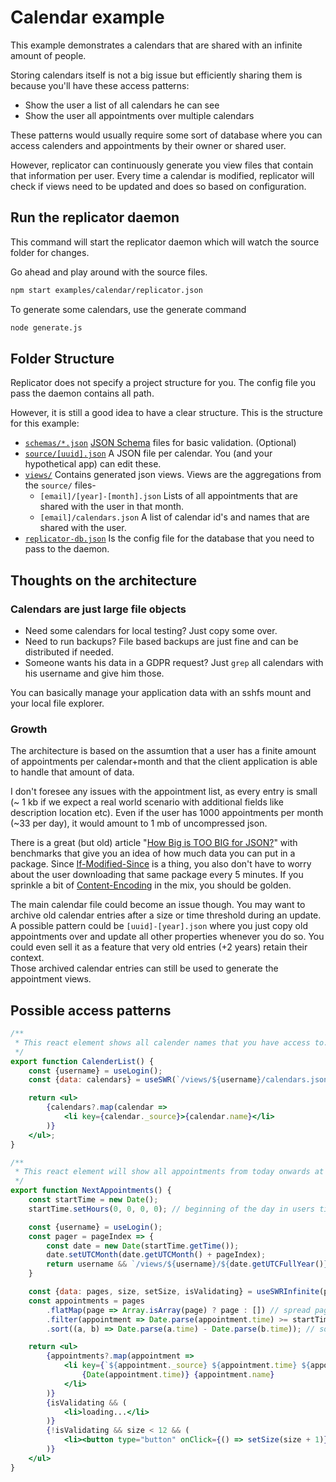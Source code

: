 # Calendar example

This example demonstrates a calendars that are shared with an infinite amount of people.

Storing calendars itself is not a big issue but efficiently sharing them is because you'll have these access patterns:
- Show the user a list of all calendars he can see
- Show the user all appointments over multiple calendars

These patterns would usually require some sort of database where you can access
calenders and appointments by their owner or shared user.

However, replicator can continuously generate you view files that contain that information per user.
Every time a calendar is modified, replicator will check if views need to be updated and does so based on configuration. 

## Run the replicator daemon

This command will start the replicator daemon which will watch the source folder for changes.

Go ahead and play around with the source files.

```sh
npm start examples/calendar/replicator.json
```

To generate some calendars, use the generate command

```sh
node generate.js
```

## Folder Structure

Replicator does not specify a project structure for you.
The config file you pass the daemon contains all path.

However, it is still a good idea to have a clear structure.
This is the structure for this example:

- [`schemas/*.json`](schemas) [JSON Schema] files for basic validation. (Optional)
- [`source/[uuid].json`](source) A JSON file per calendar. You (and your hypothetical app) can edit these.
- [`views/`](views) Contains generated json views. Views are the aggregations from the `source/` files-
    - `[email]/[year]-[month].json` Lists of all appointments that are shared with the user in that month.
    - `[email]/calendars.json` A list of calendar id's and names that are shared with the user.
- [`replicator-db.json`](replicator-db.json) Is the config file for the database that you need to pass to the daemon.

## Thoughts on the architecture

### Calendars are just large file objects

- Need some calendars for local testing? Just copy some over.
- Need to run backups? File based backups are just fine and can be distributed if needed.
- Someone wants his data in a GDPR request? Just `grep` all calendars with his username and give him those.

You can basically manage your application data with an sshfs mount and your local file explorer.

### Growth

The architecture is based on the assumtion that a user has a finite amount of appointments per calendar+month
and that the client application is able to handle that amount of data.

I don't foresee any issues with the appointment list, as every entry is small
(~ 1 kb if we expect a real world scenario with additional fields like description location etc).
Even if the user has 1000 appointments per month (~33 per day), it would amount to 1 mb of uncompressed json.

There is a great (but old) article "[How Big is TOO BIG for JSON?]" with benchmarks
that give you an idea of how much data you can put in a package.
Since [If-Modified-Since] is a thing, you also don't have to worry about
the user downloading that same package every 5 minutes.
If you sprinkle a bit of [Content-Encoding] in the mix, you should be golden.

The main calendar file could become an issue though.
You may want to archive old calendar entries after a size or time threshold during an update.
A possible pattern could be `[uuid]-[year].json` where you just copy old appointments over
and update all other properties whenever you do so.
You could even sell it as a feature that very old entries (+2 years) retain their context.   
Those archived calendar entries can still be used to generate the appointment views.

## Possible access patterns

```jsx
/**
 * This react element shows all calender names that you have access to.
 */
export function CalenderList() {
    const {username} = useLogin();
    const {data: calendars} = useSWR(`/views/${username}/calendars.json`);

    return <ul>
        {calendars?.map(calendar =>
            <li key={calendar._source}>{calendar.name}</li>
        )}
    </ul>;
}
```

```jsx
/**
 * This react element will show all appointments from today onwards at least a month in the future
 */
export function NextAppointments() {
    const startTime = new Date();
    startTime.setHours(0, 0, 0, 0); // beginning of the day in users timezone

    const {username} = useLogin();
    const pager = pageIndex => {
        const date = new Date(startTime.getTime());
        date.setUTCMonth(date.getUTCMonth() + pageIndex);
        return username && `/views/${username}/${date.getUTCFullYear()}-${date.getUTCMonth() + 1}.json`
    }

    const {data: pages, size, setSize, isValidating} = useSWRInfinite(pager, null, {initialSize: 2});
    const appointments = pages
        .flatMap(page => Array.isArray(page) ? page : []) // spread pages to flat array
        .filter(appointment => Date.parse(appointment.time) >= startTime.getTime()) // only newer than startTime
        .sort((a, b) => Date.parse(a.time) - Date.parse(b.time)); // sort by time

    return <ul>
        {appointments?.map(appointment =>
            <li key={`${appointment._source} ${appointment.time} ${appointment.name}`}>
                {Date(appointment.time)} {appointment.name}
            </li>
        )}
        {isValidating && (
            <li>loading...</li>
        )}
        {!isValidating && size < 12 && (
            <li><button type="button" onClick={() => setSize(size + 1)}>load more</button></li>
        )}
    </ul>
}
```

[JSON Schema]: https://json-schema.org/understanding-json-schema/
[How Big is TOO BIG for JSON?]: https://joshzeigler.com/technology/web-development/how-big-is-too-big-for-json
[If-Modified-Since]: https://developer.mozilla.org/en-US/docs/Web/HTTP/Headers/If-Modified-Since
[Content-Encoding]: https://developer.mozilla.org/en-US/docs/Web/HTTP/Headers/Content-Encoding
